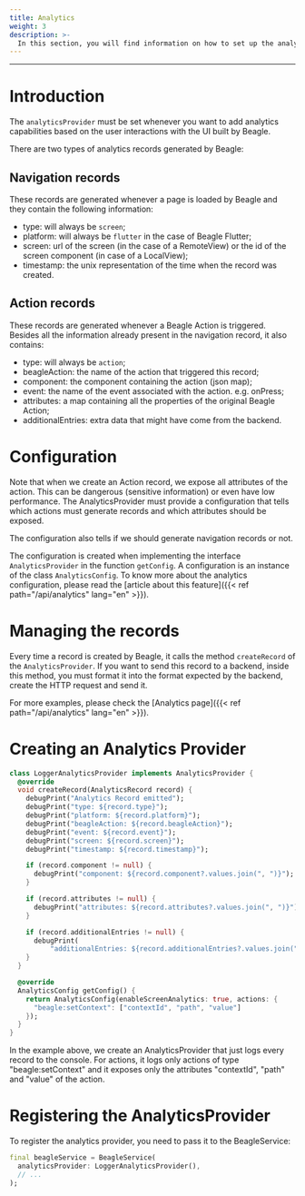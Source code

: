 ```yaml
---
title: Analytics
weight: 3
description: >-
  In this section, you will find information on how to set up the analytics in Beagle Flutter.
---
```


---

# Introduction
The `analyticsProvider` must be set whenever you want to add analytics capabilities based on the user interactions with the UI built by Beagle.

There are two types of analytics records generated by Beagle:

## Navigation records
These records are generated whenever a page is loaded by Beagle and they contain the following information:

- type: will always be `screen`;
- platform: will always be `flutter` in the case of Beagle Flutter;
- screen: url of the screen (in the case of a RemoteView) or the id of the screen component (in case of a LocalView);
- timestamp: the unix representation of the time when the record was created.

## Action records
These records are generated whenever a Beagle Action is triggered. Besides all the information already present in the navigation record, it also contains:

- type: will always be `action`;
- beagleAction: the name of the action that triggered this record;
- component: the component containing the action (json map);
- event: the name of the event associated with the action. e.g. onPress;
- attributes: a map containing all the properties of the original Beagle Action;
- additionalEntries: extra data that might have come from the backend.

# Configuration
Note that when we create an Action record, we expose all attributes of the action. This can be dangerous (sensitive information) or even have low performance. The AnalyticsProvider must provide a configuration that tells which actions must generate records and which attributes should be exposed.

The configuration also tells if we should generate navigation records or not.

The configuration is created when implementing the interface `AnalyticsProvider` in the function `getConfig`. A configuration is an instance of the class `AnalyticsConfig`. To know more about the analytics configuration, please read the [article about this feature]({{< ref path="/api/analytics" lang="en" >}}).

# Managing the records
Every time a record is created by Beagle, it calls the method `createRecord` of the `AnalyticsProvider`. If you want to send this record to a backend, inside this method, you must format it into the format expected by the backend, create the HTTP request and send it.

For more examples, please check the [Analytics page]({{< ref path="/api/analytics" lang="en" >}}).

# Creating an Analytics Provider

```dart
class LoggerAnalyticsProvider implements AnalyticsProvider {
  @override
  void createRecord(AnalyticsRecord record) {
    debugPrint("Analytics Record emitted");
    debugPrint("type: ${record.type}");
    debugPrint("platform: ${record.platform}");
    debugPrint("beagleAction: ${record.beagleAction}");
    debugPrint("event: ${record.event}");
    debugPrint("screen: ${record.screen}");
    debugPrint("timestamp: ${record.timestamp}");

    if (record.component != null) {
      debugPrint("component: ${record.component?.values.join(", ")}");
    }

    if (record.attributes != null) {
      debugPrint("attributes: ${record.attributes?.values.join(", ")}");
    }

    if (record.additionalEntries != null) {
      debugPrint(
          "additionalEntries: ${record.additionalEntries?.values.join(", ")}");
    }
  }

  @override
  AnalyticsConfig getConfig() {
    return AnalyticsConfig(enableScreenAnalytics: true, actions: {
      "beagle:setContext": ["contextId", "path", "value"]
    });
  }
}
```

In the example above, we create an AnalyticsProvider that just logs every record to the console. For actions, it logs only actions of type "beagle:setContext" and it exposes only the attributes "contextId", "path" and "value" of the action.

# Registering the AnalyticsProvider
To register the analytics provider, you need to pass it to the BeagleService:

```dart
final beagleService = BeagleService(
  analyticsProvider: LoggerAnalyticsProvider(),
  // ...
);
```
